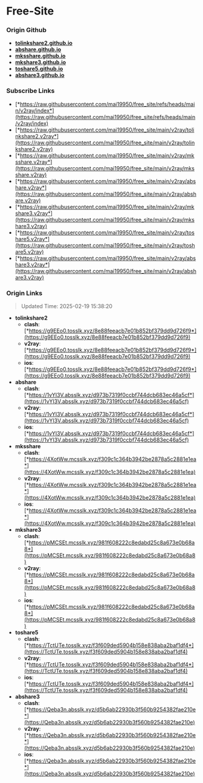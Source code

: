 # Free-Site

### Origin Github

- [**tolinkshare2.github.io**](https://github.com/tolinkshare2/tolinkshare2.github.io)
- [**abshare.github.io**](https://github.com/abshare/abshare.github.io)
- [**mksshare.github.io**](https://github.com/mksshare/mksshare.github.io)
- [**mkshare3.github.io**](https://github.com/mkshare3/mkshare3.github.io)
- [**toshare5.github.io**](https://github.com/toshare5/toshare5.github.io)
- [**abshare3.github.io**](https://github.com/abshare3/abshare3.github.io)

### Subscribe Links

- [*https://raw.githubusercontent.com/mai19950/free_site/refs/heads/main/v2ray/index*](https://raw.githubusercontent.com/mai19950/free_site/refs/heads/main/v2ray/index)
- [*https://raw.githubusercontent.com/mai19950/free_site/main/v2ray/tolinkshare2.v2ray*](https://raw.githubusercontent.com/mai19950/free_site/main/v2ray/tolinkshare2.v2ray)
- [*https://raw.githubusercontent.com/mai19950/free_site/main/v2ray/mksshare.v2ray*](https://raw.githubusercontent.com/mai19950/free_site/main/v2ray/mksshare.v2ray)
- [*https://raw.githubusercontent.com/mai19950/free_site/main/v2ray/abshare.v2ray*](https://raw.githubusercontent.com/mai19950/free_site/main/v2ray/abshare.v2ray)
- [*https://raw.githubusercontent.com/mai19950/free_site/main/v2ray/mkshare3.v2ray*](https://raw.githubusercontent.com/mai19950/free_site/main/v2ray/mkshare3.v2ray)
- [*https://raw.githubusercontent.com/mai19950/free_site/main/v2ray/toshare5.v2ray*](https://raw.githubusercontent.com/mai19950/free_site/main/v2ray/toshare5.v2ray)
- [*https://raw.githubusercontent.com/mai19950/free_site/main/v2ray/abshare3.v2ray*](https://raw.githubusercontent.com/mai19950/free_site/main/v2ray/abshare3.v2ray)

### Origin Links

> Updated Time: 2025-02-19 15:38:20

- **tolinkshare2**
  - **clash**: [*https://g9EEo0.tosslk.xyz/8e88feeacb7e01b852bf379dd9d726f9*](https://g9EEo0.tosslk.xyz/8e88feeacb7e01b852bf379dd9d726f9)
  - **v2ray**: [*https://g9EEo0.tosslk.xyz/8e88feeacb7e01b852bf379dd9d726f9*](https://g9EEo0.tosslk.xyz/8e88feeacb7e01b852bf379dd9d726f9)
  - **ios**: [*https://g9EEo0.tosslk.xyz/8e88feeacb7e01b852bf379dd9d726f9*](https://g9EEo0.tosslk.xyz/8e88feeacb7e01b852bf379dd9d726f9)
- **abshare**
  - **clash**: [*https://1vYI3V.absslk.xyz/d973b7319f0ccbf744dcb683ec46a5cf*](https://1vYI3V.absslk.xyz/d973b7319f0ccbf744dcb683ec46a5cf)
  - **v2ray**: [*https://1vYI3V.absslk.xyz/d973b7319f0ccbf744dcb683ec46a5cf*](https://1vYI3V.absslk.xyz/d973b7319f0ccbf744dcb683ec46a5cf)
  - **ios**: [*https://1vYI3V.absslk.xyz/d973b7319f0ccbf744dcb683ec46a5cf*](https://1vYI3V.absslk.xyz/d973b7319f0ccbf744dcb683ec46a5cf)
- **mksshare**
  - **clash**: [*https://4XotWw.mcsslk.xyz/f309c1c364b3942be2878a5c2881e1ea*](https://4XotWw.mcsslk.xyz/f309c1c364b3942be2878a5c2881e1ea)
  - **v2ray**: [*https://4XotWw.mcsslk.xyz/f309c1c364b3942be2878a5c2881e1ea*](https://4XotWw.mcsslk.xyz/f309c1c364b3942be2878a5c2881e1ea)
  - **ios**: [*https://4XotWw.mcsslk.xyz/f309c1c364b3942be2878a5c2881e1ea*](https://4XotWw.mcsslk.xyz/f309c1c364b3942be2878a5c2881e1ea)
- **mkshare3**
  - **clash**: [*https://pMCSEt.mcsslk.xyz/981f608222c8edabd25c8a673e0b68a8*](https://pMCSEt.mcsslk.xyz/981f608222c8edabd25c8a673e0b68a8)
  - **v2ray**: [*https://pMCSEt.mcsslk.xyz/981f608222c8edabd25c8a673e0b68a8*](https://pMCSEt.mcsslk.xyz/981f608222c8edabd25c8a673e0b68a8)
  - **ios**: [*https://pMCSEt.mcsslk.xyz/981f608222c8edabd25c8a673e0b68a8*](https://pMCSEt.mcsslk.xyz/981f608222c8edabd25c8a673e0b68a8)
- **toshare5**
  - **clash**: [*https://TctUTe.tosslk.xyz/f3f609ded5904b158e838aba2baf1df4*](https://TctUTe.tosslk.xyz/f3f609ded5904b158e838aba2baf1df4)
  - **v2ray**: [*https://TctUTe.tosslk.xyz/f3f609ded5904b158e838aba2baf1df4*](https://TctUTe.tosslk.xyz/f3f609ded5904b158e838aba2baf1df4)
  - **ios**: [*https://TctUTe.tosslk.xyz/f3f609ded5904b158e838aba2baf1df4*](https://TctUTe.tosslk.xyz/f3f609ded5904b158e838aba2baf1df4)
- **abshare3**
  - **clash**: [*https://Qeba3n.absslk.xyz/d5b6ab22930b3f560b9254382fae210e*](https://Qeba3n.absslk.xyz/d5b6ab22930b3f560b9254382fae210e)
  - **v2ray**: [*https://Qeba3n.absslk.xyz/d5b6ab22930b3f560b9254382fae210e*](https://Qeba3n.absslk.xyz/d5b6ab22930b3f560b9254382fae210e)
  - **ios**: [*https://Qeba3n.absslk.xyz/d5b6ab22930b3f560b9254382fae210e*](https://Qeba3n.absslk.xyz/d5b6ab22930b3f560b9254382fae210e)
